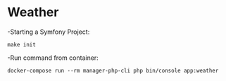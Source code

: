 # Weather

-Starting a Symfony Project:
```
make init
```
-Run command from container:
```
docker-compose run --rm manager-php-cli php bin/console app:weather
```